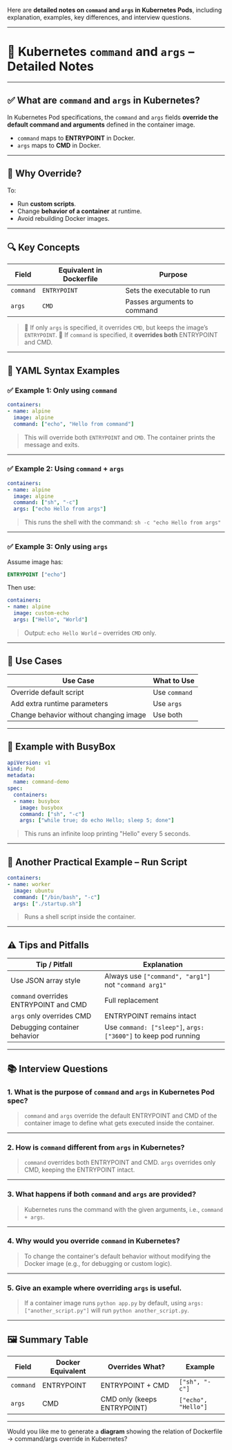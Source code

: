 Here are **detailed notes on `command` and `args` in Kubernetes Pods**, including explanation, examples, key differences, and interview questions.

---

# 📘 Kubernetes `command` and `args` – Detailed Notes

---

## ✅ What are `command` and `args` in Kubernetes?

In Kubernetes Pod specifications, the `command` and `args` fields **override the default command and arguments** defined in the container image.

* `command` maps to **ENTRYPOINT** in Docker.
* `args` maps to **CMD** in Docker.

---

## 🧠 Why Override?

To:

* Run **custom scripts**.
* Change **behavior of a container** at runtime.
* Avoid rebuilding Docker images.

---

## 🔍 Key Concepts

| Field     | Equivalent in Dockerfile | Purpose                     |
| --------- | ------------------------ | --------------------------- |
| `command` | `ENTRYPOINT`             | Sets the executable to run  |
| `args`    | `CMD`                    | Passes arguments to command |

> 📌 If only `args` is specified, it overrides `CMD`, but keeps the image’s `ENTRYPOINT`.
> 📌 If `command` is specified, it **overrides both** ENTRYPOINT and CMD.

---

## 🧩 YAML Syntax Examples

### ✅ Example 1: Only using `command`

```yaml
containers:
- name: alpine
  image: alpine
  command: ["echo", "Hello from command"]
```

> This will override both `ENTRYPOINT` and `CMD`. The container prints the message and exits.

---

### ✅ Example 2: Using `command` + `args`

```yaml
containers:
- name: alpine
  image: alpine
  command: ["sh", "-c"]
  args: ["echo Hello from args"]
```

> This runs the shell with the command: `sh -c "echo Hello from args"`

---

### ✅ Example 3: Only using `args`

Assume image has:

```Dockerfile
ENTRYPOINT ["echo"]
```

Then use:

```yaml
containers:
- name: alpine
  image: custom-echo
  args: ["Hello", "World"]
```

> Output: `echo Hello World` – overrides `CMD` only.

---

## 🎯 Use Cases

| Use Case                               | What to Use   |
| -------------------------------------- | ------------- |
| Override default script                | Use `command` |
| Add extra runtime parameters           | Use `args`    |
| Change behavior without changing image | Use both      |

---

## 🔁 Example with BusyBox

```yaml
apiVersion: v1
kind: Pod
metadata:
  name: command-demo
spec:
  containers:
  - name: busybox
    image: busybox
    command: ["sh", "-c"]
    args: ["while true; do echo Hello; sleep 5; done"]
```

> This runs an infinite loop printing "Hello" every 5 seconds.

---

## 🧪 Another Practical Example – Run Script

```yaml
containers:
- name: worker
  image: ubuntu
  command: ["/bin/bash", "-c"]
  args: ["./startup.sh"]
```

> Runs a shell script inside the container.

---

## ⚠️ Tips and Pitfalls

| Tip / Pitfall                          | Explanation                                                    |
| -------------------------------------- | -------------------------------------------------------------- |
| Use JSON array style                   | Always use `["command", "arg1"]` not `"command arg1"`          |
| `command` overrides ENTRYPOINT and CMD | Full replacement                                               |
| `args` only overrides CMD              | ENTRYPOINT remains intact                                      |
| Debugging container behavior           | Use `command: ["sleep"]`, `args: ["3600"]` to keep pod running |

---

## 📚 Interview Questions

### 1. **What is the purpose of `command` and `args` in Kubernetes Pod spec?**

> `command` and `args` override the default ENTRYPOINT and CMD of the container image to define what gets executed inside the container.

---

### 2. **How is `command` different from `args` in Kubernetes?**

> `command` overrides both ENTRYPOINT and CMD. `args` overrides only CMD, keeping the ENTRYPOINT intact.

---

### 3. **What happens if both `command` and `args` are provided?**

> Kubernetes runs the command with the given arguments, i.e., `command + args`.

---

### 4. **Why would you override `command` in Kubernetes?**

> To change the container's default behavior without modifying the Docker image (e.g., for debugging or custom logic).

---

### 5. **Give an example where overriding `args` is useful.**

> If a container image runs `python app.py` by default, using `args: ["another_script.py"]` will run `python another_script.py`.

---

## 🖼️ Summary Table

| Field     | Docker Equivalent | Overrides What?             | Example             |
| --------- | ----------------- | --------------------------- | ------------------- |
| `command` | ENTRYPOINT        | ENTRYPOINT + CMD            | `["sh", "-c"]`      |
| `args`    | CMD               | CMD only (keeps ENTRYPOINT) | `["echo", "Hello"]` |

---

Would you like me to generate a **diagram** showing the relation of Dockerfile → command/args override in Kubernetes?
